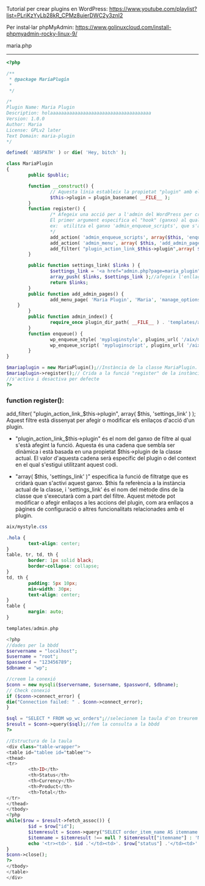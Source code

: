 
Tutorial per crear plugins en WordPress: 
https://www.youtube.com/playlist?list=PLriKzYyLb28kR_CPMz8uierDWC2y3znI2

Per instal·lar phpMyAdmin: 
https://www.golinuxcloud.com/install-phpmyadmin-rocky-linux-9/


maria.php
*********

```php
<?php

/**
 * @package MariaPlugin
 *
 */

/*
Plugin Name: Maria Plugin
Description: holaaaaaaaaaaaaaaaaaaaaaaaaaaaaaaaaaaaaa
Version: 1.0.0
Author: Maria
License: GPLv2 later
Text Domain: maria-plugin
*/

defined( 'ABSPATH' ) or die( 'Hey, bitch' );

class MariaPlugin
{
        public $public;

        function __construct() {
                // Aquesta línia estableix la propietat "plugin" amb el nom base del plugin (és una funció de WordPress) que correspon a aquest arxiu.
                $this->plugin = plugin_basename( __FILE__ );
        }
        function register() {
                /* Afegeix una acció per a l'admin del WordPress per cridar la funció enqueue i add_admin_pages.
                El primer argument especifica el "hook" (ganxo) al qual vols associar la funció que s'ha de cridar quan es produeix aquest ganxo.
                ex:  utilitza el ganxo 'admin_enqueue_scripts', que s'activa quan s'està carregant la part d'administració (admin) de WordPress. Quan aquest ganxo es                         dispara, la funció $this->enqueue s'executarà.
                */
                add_action( 'admin_enqueue_scripts', array($this, 'enqueue') );
                add_action( 'admin_menu', array( $this, 'add_admin_pages' ) );
                add_filter( "plugin_action_link_$this->plugin",array( $this, 'settings_link') );//afegeix un filtre per a les accions del plugin per cridar la funció                         "settings_link" d'aquesta classe.
        }

        public function settings_link( $links ) {
                $settings_link = '<a href="admin.php?page=maria_plugin">Settings</a>';//defineix un enllaç d'ajustos per al plugin.
                array_push( $links, $settings_link );//afegeix l'enllaç als enllaços existents
                return $links;
        }
        public function add_admin_pages() {
                add_menu_page( 'Maria Plugin', 'Maria', 'manage_options', 'maria_plugin', array( $this, 'admin_index' ), 'dashicons-stordashicons-store', 110 );//Afegeix una pàgina d'administració al menú de WordPress.
    }
        }
        public function admin_index() {
                require_once plugin_dir_path( __FILE__ ) . 'templates/admin.php';//inclou el fitxer d'administració.
        }
        function enqueue() {
                wp_enqueue_style( 'mypluginstyle', plugins_url( '/aix/mystyle.css', __FILE__ ) );
                wp_enqueue_script( 'mypluginscript', plugins_url( '/aix/myscript.js', __FILE__ ) );
        }
}

$mariaplugin = new MariaPlugin();//Instància de la classe MariaPlugin.
$mariaplugin->register();// Crida a la funció "register" de la instància per configurar el plugin.
//s'activa i desactiva per defecte
?>
```


### function register():
add_filter( "plugin_action_link_$this->plugin", array( $this, 'settings_link' ) );
Aquest filtre està dissenyat per afegir o modificar els enllaços d'acció d'un plugin.
- "plugin_action_link_$this->plugin" és el nom del ganxo de filtre al qual s'està afegint la funció. Aquesta és una cadena que sembla ser dinàmica i està basada en una propietat $this->plugin de la classe actual. El valor d'aquesta cadena serà específic del plugin o del context en el qual s'estigui utilitzant aquest codi.

- "array( $this, 'settings_link' )" especifica la funció de filtratge que es cridarà quan s'activi aquest ganxo. $this fa referència a la instància actual de la classe, i 'settings_link' és el nom del mètode dins de la classe que s'executarà com a part del filtre. Aquest mètode pot modificar o afegir enllaços a les accions del plugin, com ara enllaços a pàgines de configuració o altres funcionalitats relacionades amb el plugin.


```css
aix/mystyle.css

.hola {
        text-align: center;
}
table, tr, td, th {
        border: 1px solid black;
        border-collapse: collapse;
}
td, th {
        padding: 5px 10px;
        min-width: 30px;
        text-align: center;
}
table {
        margin: auto;
}
```

```php
templates/admin.php

<?php
//dades per la bbdd
$servername = "localhost";
$username = "root";
$password = "123456789";
$dbname = "wp";

//creem la conexió
$conn = new mysqli($servername, $username, $password, $dbname);
// Check conexió
if ($conn->connect_error) {
die("Connection failed: " . $conn->connect_error);
}

$sql = "SELECT * FROM wp_wc_orders";//selecionem la taula d'on treurem algunes dades
$result = $conn->query($sql);//fem la consulta a la bbdd
?>

//Estructura de la taula 
<div class="table-wrapper">
<table id="tablee id="tablee"">
<thead>
<tr>
        <th>ID</th>
        <th>Status</th>
        <th>Currency</th>
        <th>Product</th>
        <th>Total</th>
</tr>
</thead>
</tbody>
<?php
while($row = $result->fetch_assoc()) {
        $id = $row["id"];
        $itemresult = $conn->query("SELECT order_item_name AS itemname FROM wp_woocommerce_order_items WHERE order_id = $id")->fetch_assoc();
        $itemname = $itemresult !== null ? $itemresult["itemname"] : 'NO SE';
        echo '<tr><td>'. $id .'</td><td>'. $row["status"] .'</td><td>'. $row["currency"] ."</td><td>$itemname</td><td>" . $row["total_amount"] . '</td></tr>';
}
$conn->close();
?>
</tbody>
</table>
</div>
```
